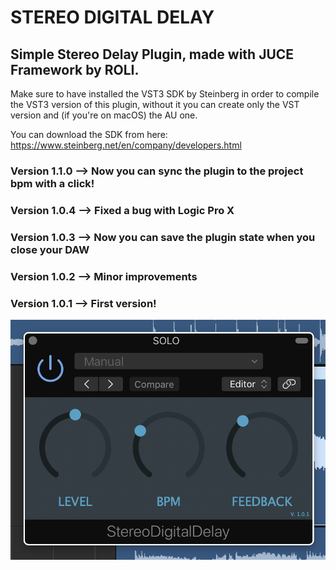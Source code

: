 # STEREO DIGITAL DELAY 

## Simple Stereo Delay Plugin, made with JUCE Framework by ROLI. 

Make sure to have installed the VST3 SDK by Steinberg in order to compile the VST3 version of this plugin, without it you can create only the VST version and (if you're on macOS) the AU one.

You can download the SDK from here: https://www.steinberg.net/en/company/developers.html

### Version 1.1.0 --> Now you can sync the plugin to the project bpm with a click!

### Version 1.0.4 --> Fixed a bug with Logic Pro X

### Version 1.0.3 --> Now you can save the plugin state when you close your DAW

### Version 1.0.2 --> Minor improvements

### Version 1.0.1 --> First version!

![Screenshot](Images/UI.png)
## 




